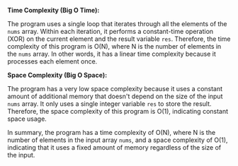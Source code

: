 **Time Complexity (Big O Time):**

The program uses a single loop that iterates through all the elements of the `nums` array. Within each iteration, it performs a constant-time operation (XOR) on the current element and the result variable `res`. Therefore, the time complexity of this program is O(N), where N is the number of elements in the `nums` array. In other words, it has a linear time complexity because it processes each element once.

**Space Complexity (Big O Space):**

The program has a very low space complexity because it uses a constant amount of additional memory that doesn't depend on the size of the input `nums` array. It only uses a single integer variable `res` to store the result. Therefore, the space complexity of this program is O(1), indicating constant space usage.

In summary, the program has a time complexity of O(N), where N is the number of elements in the input array `nums`, and a space complexity of O(1), indicating that it uses a fixed amount of memory regardless of the size of the input.

